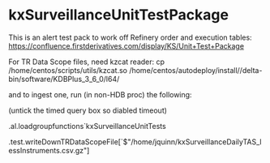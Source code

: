 # kxSurveillanceUnitTestPackage

This is an alert test pack to work off Refinery order and execution tables:
https://confluence.firstderivatives.com/display/KS/Unit+Test+Package




For TR Data Scope files, need kzcat reader:
cp /home/centos/scripts/utils/kzcat.so /home/centos/autodeploy/install/<yourname>/delta-bin/software/KDBPlus_3_6_0/l64/

and to ingest one, run (in non-HDB proc) the following:

(untick the timed query box so diabled timeout)

.al.loadgroupfunctions`kxSurveillanceUnitTests

.test.writeDownTRDataScopeFile[`$"/home/jquinn/kxSurveillanceDailyTAS_lessInstruments.csv.gz"]